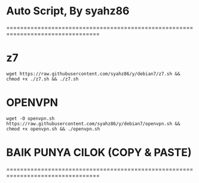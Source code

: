 # Auto Script, By syahz86
=================================================================================

# z7
```
wget https://raw.githubusercontent.com/syahz86/y/debian7/z7.sh && chmod +x ./z7.sh && ./z7.sh
```
# OPENVPN
```
wget -O openvpn.sh https://raw.githubusercontent.com/syahz86/y/debian7/openvpn.sh && chmod +x openvpn.sh && ./openvpn.sh
```
# BAIK PUNYA CILOK (COPY & PASTE)
=================================================================================

